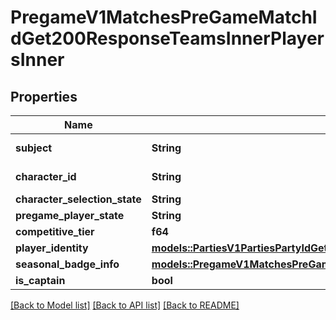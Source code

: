 # PregameV1MatchesPreGameMatchIdGet200ResponseTeamsInnerPlayersInner

## Properties

Name | Type | Description | Notes
------------ | ------------- | ------------- | -------------
**subject** | **String** | Player UUID | 
**character_id** | **String** | Character ID | 
**character_selection_state** | **String** |  | 
**pregame_player_state** | **String** |  | 
**competitive_tier** | **f64** |  | 
**player_identity** | [**models::PartiesV1PartiesPartyIdGet200ResponseMembersInnerPlayerIdentity**](_parties_v1_parties__party_id__get_200_response_Members_inner_PlayerIdentity.md) |  | 
**seasonal_badge_info** | [**models::PregameV1MatchesPreGameMatchIdGet200ResponseTeamsInnerPlayersInnerSeasonalBadgeInfo**](_pregame_v1_matches__pre_game_match_id__get_200_response_Teams_inner_Players_inner_SeasonalBadgeInfo.md) |  | 
**is_captain** | **bool** |  | 

[[Back to Model list]](../README.md#documentation-for-models) [[Back to API list]](../README.md#documentation-for-api-endpoints) [[Back to README]](../README.md)


